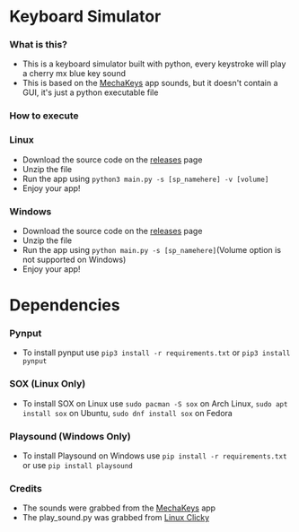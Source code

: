 # Keyboard Simulator

### What is this?
- This is a keyboard simulator built with python, every keystroke will play a cherry mx blue key sound
- This is based on the <a href="https://mechakeys.robolab.io/">MechaKeys</a> app sounds, but it doesn't contain a GUI, it's just a python executable file

### How to execute
  ### Linux
  - Download the source code on the <a href="https://github.com/Maxix25/keyboard-simulator/releases/" target="_blank">releases</a> page
  - Unzip the file
  - Run the app using ```python3 main.py -s [sp_namehere] -v [volume]```
  - Enjoy your app!
  ### Windows
  - Download the source code on the <a href="https://github.com/Maxix25/keyboard-simulator/releases/" target="_blank">releases</a> page
  - Unzip the file
  - Run the app using ```python main.py -s [sp_namehere]```(Volume option is not supported on Windows)
  - Enjoy your app!

# Dependencies
### Pynput
  - To install pynput use ```pip3 install -r requirements.txt``` or ```pip3 install pynput```
### SOX (Linux Only)
  - To install SOX on Linux use ```sudo pacman -S sox``` on Arch Linux, ```sudo apt install sox``` on Ubuntu, ```sudo dnf install sox``` on Fedora
### Playsound (Windows Only)
  - To install Playsound on Windows use ```pip install -r requirements.txt``` or use ```pip install playsound```
### Credits
  - The sounds were grabbed from the <a href="https://mechakeys.robolab.io/">MechaKeys</a> app
  - The play_sound.py was grabbed from <a href="https://github.com/skkeeper/linux-clicky/blob/master/linux_clicky/play_sound.py">Linux Clicky</a>

